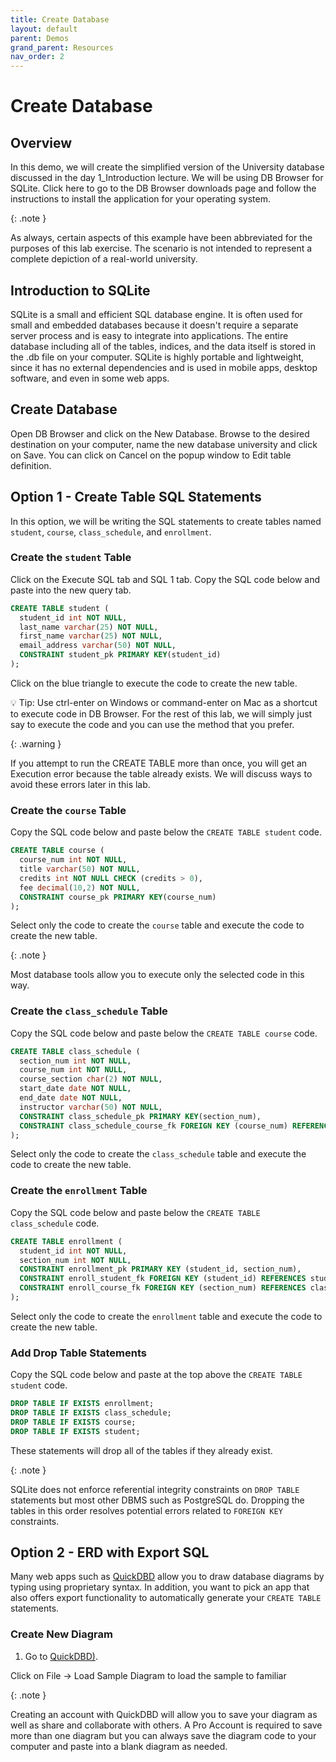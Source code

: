 ```yaml
---
title: Create Database
layout: default
parent: Demos
grand_parent: Resources
nav_order: 2
---
```


# Create Database

## Overview
In this demo, we will create the simplified version of the University database discussed in the day 1_Introduction lecture. We will be using DB Browser for SQLite. Click here to go to the DB Browser downloads page and follow the instructions to install the application for your operating system.

{: .note }

As always, certain aspects of this example have been abbreviated for the purposes of this lab exercise. The scenario is not intended to represent a complete depiction of a real-world university.

## Introduction to SQLite
SQLite is a small and efficient SQL database engine. It is often used for small and embedded databases because it doesn't require a separate server process and is easy to integrate into applications. The entire database including all of the tables, indices, and the data itself is stored in the .db file on your computer. SQLite is highly portable and lightweight, since it has no external dependencies and is used in mobile apps, desktop software, and even in some web apps.

## Create Database
Open DB Browser and click on the New Database. Browse to the desired destination on your computer, name the new database university and click on Save. You can click on Cancel on the popup window to Edit table definition.

## Option 1 - Create Table SQL Statements
In this option, we will be writing the SQL statements to create tables named `student`, `course`, `class_schedule`, and `enrollment`.

### Create the `student` Table
Click on the Execute SQL tab and SQL 1 tab. Copy the SQL code below and paste into the new query tab.

``` sql
CREATE TABLE student (
  student_id int NOT NULL, 
  last_name varchar(25) NOT NULL, 
  first_name varchar(25) NOT NULL, 
  email_address varchar(50) NOT NULL, 
  CONSTRAINT student_pk PRIMARY KEY(student_id)
);
```
Click on the blue triangle to execute the code to create the new table.

💡 Tip: Use ctrl-enter on Windows or command-enter on Mac as a shortcut to execute code in DB Browser. For the rest of this lab, we will simply just say to execute the code and you can use the method that you prefer.

{: .warning }

If you attempt to run the CREATE TABLE more than once, you will get an Execution error because the table already exists. We will discuss ways to avoid these errors later in this lab.

### Create the `course` Table
Copy the SQL code below and paste below the `CREATE TABLE student` code.

``` sql
CREATE TABLE course (
  course_num int NOT NULL,
  title varchar(50) NOT NULL,
  credits int NOT NULL CHECK (credits > 0),
  fee decimal(10,2) NOT NULL,
  CONSTRAINT course_pk PRIMARY KEY(course_num)
);
```
Select only the code to create the `course` table and execute the code to create the new table.

{: .note }

Most database tools allow you to execute only the selected code in this way.

### Create the `class_schedule` Table
Copy the SQL code below and paste below the `CREATE TABLE course` code.

``` sql
CREATE TABLE class_schedule (
  section_num int NOT NULL, 
  course_num int NOT NULL, 
  course_section char(2) NOT NULL, 
  start_date date NOT NULL, 
  end_date date NOT NULL, 
  instructor varchar(50) NOT NULL, 
  CONSTRAINT class_schedule_pk PRIMARY KEY(section_num), 
  CONSTRAINT class_schedule_course_fk FOREIGN KEY (course_num) REFERENCES course(course_num)
);
```
Select only the code to create the `class_schedule` table and execute the code to create the new table.

### Create the `enrollment` Table
Copy the SQL code below and paste below the `CREATE TABLE class_schedule` code.

``` sql
CREATE TABLE enrollment (
  student_id int NOT NULL, 
  section_num int NOT NULL, 
  CONSTRAINT enrollment_pk PRIMARY KEY (student_id, section_num), 
  CONSTRAINT enroll_student_fk FOREIGN KEY (student_id) REFERENCES student(student_id), 
  CONSTRAINT enroll_course_fk FOREIGN KEY (section_num) REFERENCES class_schedule(section_num)
);
```
Select only the code to create the `enrollment` table and execute the code to create the new table.

### Add Drop Table Statements
Copy the SQL code below and paste at the top above the `CREATE TABLE student` code.

``` sql
DROP TABLE IF EXISTS enrollment;
DROP TABLE IF EXISTS class_schedule;
DROP TABLE IF EXISTS course;
DROP TABLE IF EXISTS student;
```
These statements will drop all of the tables if they already exist.

{: .note }

SQLite does not enforce referential integrity constraints on `DROP TABLE` statements but most other DBMS such as PostgreSQL do. Dropping the tables in this order resolves potential errors related to `FOREIGN KEY` constraints.

## Option 2 - ERD with Export SQL
Many web apps such as [QuickDBD](https://app.quickdatabasediagrams.com/) allow you to draw database diagrams by typing using proprietary syntax. In addition, you want to pick an app that also offers export functionality to automatically generate your `CREATE TABLE` statements.

### Create New Diagram

1. Go to [QuickDBD)](https://app.quickdatabasediagrams.com/).

Click on File -> Load Sample Diagram to load the sample to familiar

{: .note }

Creating an account with QuickDBD will allow you to save your diagram as well as share and collaborate with others. A Pro Account is required to save more than one diagram but you can always save the diagram code to your computer and paste into a blank diagram as needed.










